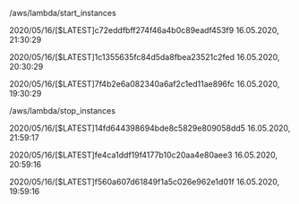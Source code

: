 /aws/lambda/start_instances

2020/05/16/[$LATEST]c72eddfbff274f46a4b0c89eadf453f9	16.05.2020, 21:30:29

2020/05/16/[$LATEST]1c1355635fc84d5da8fbea23521c2fed	16.05.2020, 20:30:29

2020/05/16/[$LATEST]7f4b2e6a082340a6af2c1ed11ae896fc	16.05.2020, 19:30:29

/aws/lambda/stop_instances

2020/05/16/[$LATEST]14fd644398694bde8c5829e809058dd5	16.05.2020, 21:59:17

2020/05/16/[$LATEST]fe4ca1ddf19f4177b10c20aa4e80aee3	16.05.2020, 20:59:16

2020/05/16/[$LATEST]f560a607d61849f1a5c026e962e1d01f	16.05.2020, 19:59:16

